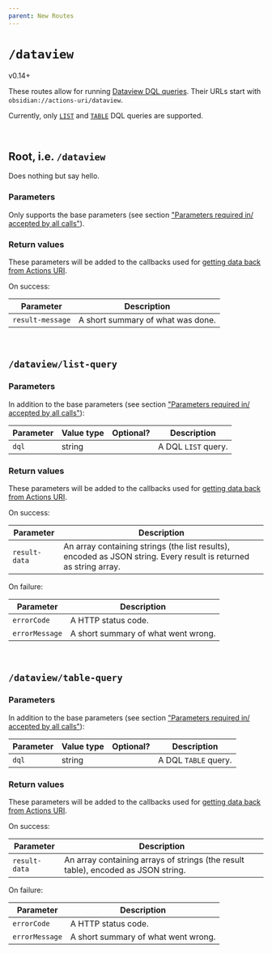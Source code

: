 ```yaml
---
parent: New Routes
---
```


# `/dataview`
<span class="tag tag-version">v0.14+</span>

These routes allow for running [Dataview DQL queries](https://blacksmithgu.github.io/obsidian-dataview/queries/structure/).  Their URLs start with `obsidian://actions-uri/dataview`.

Currently, only [`LIST`](https://blacksmithgu.github.io/obsidian-dataview/queries/query-types/#list-queries) and [`TABLE`](https://blacksmithgu.github.io/obsidian-dataview/queries/query-types/#table-queries) DQL queries are supported.

<div id="toc"></div>


&nbsp;


## Root, i.e. `/dataview`
Does nothing but say hello.

### Parameters
Only supports the base parameters (see section ["Parameters required in/ accepted by all calls"](../parameters.md)).

### Return values
These parameters will be added to the callbacks used for [getting data back from Actions URI](../callbacks.md).

On success:

| Parameter        | Description                       |
| ---------------- | --------------------------------- |
| `result-message` | A short summary of what was done. |


&nbsp;


## `/dataview/list-query`

### Parameters
In addition to the base parameters (see section ["Parameters required in/ accepted by all calls"](../parameters.md)):

| Parameter | Value type | Optional? | Description         |
| --------- | ---------- | :-------: | ------------------- |
| `dql`     | string     |           | A DQL `LIST` query. |


### Return values
These parameters will be added to the callbacks used for [getting data back from Actions URI](../callbacks.md).

On success:

| Parameter     | Description                                                                                                       |
| ------------- | ----------------------------------------------------------------------------------------------------------------- |
| `result-data` | An array containing strings (the list results), encoded as JSON string. Every result is returned as string array. |

On failure:

| Parameter      | Description                         |
| -------------- | ----------------------------------- |
| `errorCode`    | A HTTP status code.                 |
| `errorMessage` | A short summary of what went wrong. |


&nbsp;


## `/dataview/table-query`

### Parameters
In addition to the base parameters (see section ["Parameters required in/ accepted by all calls"](../parameters.md)):

| Parameter | Value type | Optional? | Description          |
| --------- | ---------- | :-------: | -------------------- |
| `dql`     | string     |           | A DQL `TABLE` query. |


### Return values
These parameters will be added to the callbacks used for [getting data back from Actions URI](../callbacks.md).

On success:

| Parameter     | Description                                                                       |
| ------------- | --------------------------------------------------------------------------------- |
| `result-data` | An array containing arrays of strings (the result table), encoded as JSON string. |

On failure:

| Parameter      | Description                         |
| -------------- | ----------------------------------- |
| `errorCode`    | A HTTP status code.                 |
| `errorMessage` | A short summary of what went wrong. |
